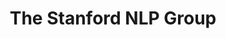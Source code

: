 ---
word: "true"

title: "The Stanford NLP Group"

categories: ['']

tags: ['The', 'Stanford', 'NLP', 'Group']

arwords: 'فريق البحث في معالجة اللغات الطبيعية بجامعة ستانفورد'

arexps: []

enwords: ['The Stanford NLP Group']

enexps: []

arlexicons: 'ف'

enlexicons: 'T'

authors: ['Ruqayya Roshdy']

translators: ['']

citations: 'مقدمة في حوسبة اللغة العربية'

sources: 'مركز الملك عبدالله بن عبدالعزيز الدولي لخدمة اللغة العربية'

slug: ""
---